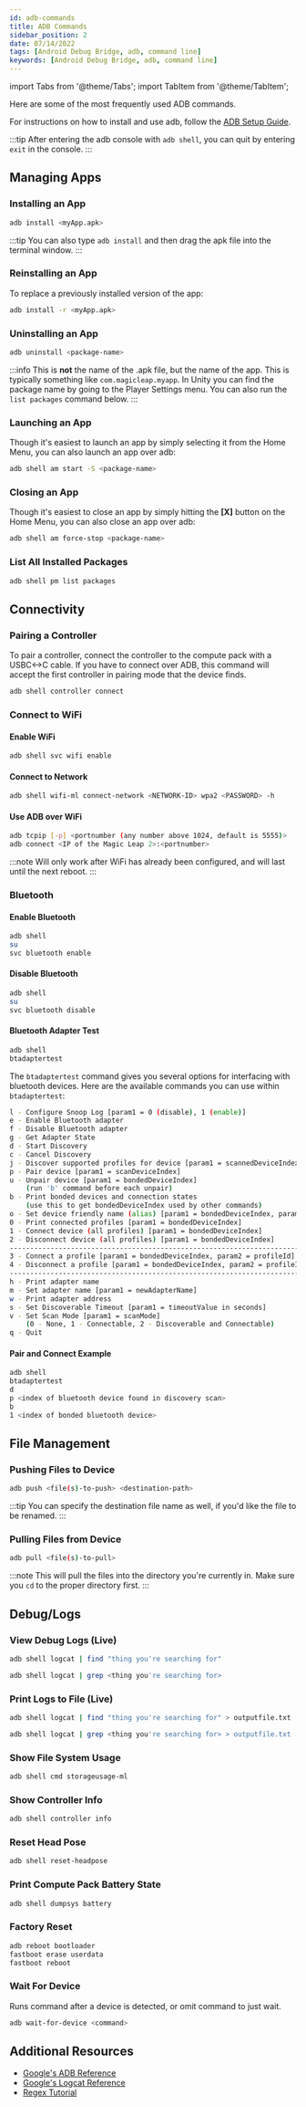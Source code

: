 ```yaml
---
id: adb-commands
title: ADB Commands
sidebar_position: 2
date: 07/14/2022
tags: [Android Debug Bridge, adb, command line]
keywords: [Android Debug Bridge, adb, command line]
---
```

import Tabs from '@theme/Tabs';
import TabItem from '@theme/TabItem';

Here are some of the most frequently used ADB commands.

For instructions on how to install and use adb, follow the [ADB Setup Guide](/versioned_docs/version-22-May-2023/guides/developer-tools/android-debug-bridge/adb-setup.md).

:::tip
After entering the adb console with `adb shell`, you can quit by entering `exit` in the console.
:::

## Managing Apps

### Installing an App

```bash
adb install <myApp.apk>
```

:::tip
You can also type `adb install` and then drag the apk file into the terminal window.
:::

### Reinstalling an App

To replace a previously installed version of the app:

```bash
adb install -r <myApp.apk>
```

### Uninstalling an App

```bash
adb uninstall <package-name>
```

:::info
This is **not** the name of the .apk file, but the name of the app. This is typically something like `com.magicleap.myapp`. In Unity you can find the package name by going to the Player Settings menu. You can also run the `list packages` command below.
:::

### Launching an App

Though it's easiest to launch an app by simply selecting it from the Home Menu, you can also launch an app over adb:

```bash
adb shell am start -S <package-name>
```

### Closing an App

Though it's easiest to close an app by simply hitting the **\[X\]** button on the Home Menu, you can also close an app over adb:

```bash
adb shell am force-stop <package-name>
```

### List All Installed Packages

```bash
adb shell pm list packages
```

## Connectivity

### Pairing a Controller

To pair a controller, connect the controller to the compute pack with a USBC<->C cable. If you have to connect over ADB, this command will accept the first controller in pairing mode that the device finds.

```bash
adb shell controller connect
```

### Connect to WiFi

#### Enable WiFi

```bash
adb shell svc wifi enable
```

#### Connect to Network

```bash
adb shell wifi-ml connect-network <NETWORK-ID> wpa2 <PASSWORD> -h
```

#### Use ADB over WiFi

```bash
adb tcpip [-p] <portnumber (any number above 1024, default is 5555)>
adb connect <IP of the Magic Leap 2>:<portnumber>
```

:::note
Will only work after WiFi has already been configured, and will last until the next reboot.
:::

### Bluetooth

#### Enable Bluetooth

```bash
adb shell
su
svc bluetooth enable
```

#### Disable Bluetooth

```bash
adb shell
su
svc bluetooth disable
```

#### Bluetooth Adapter Test

```bash
adb shell
btadaptertest
```

The `btadaptertest` command gives you several options for interfacing with bluetooth devices. Here are the available commands you can use within `btadaptertest`:

```bash
l - Configure Snoop Log [param1 = 0 (disable), 1 (enable)]
e - Enable Bluetooth adapter
f - Disable Bluetooth adapter
g - Get Adapter State
d - Start Discovery
c - Cancel Discovery
j - Discover supported profiles for device [param1 = scannedDeviceIndex]
p - Pair device [param1 = scanDeviceIndex]
u - Unpair device [param1 = bondedDeviceIndex]
    (run 'b' command before each unpair)
b - Print bonded devices and connection states
    (use this to get bondedDeviceIndex used by other commands)
o - Set device friendly name (alias) [param1 = bondedDeviceIndex, param2 = name]
0 - Print connected profiles [param1 = bondedDeviceIndex]
1 - Connect device (all profiles) [param1 = bondedDeviceIndex]
2 - Disconnect device (all profiles) [param1 = bondedDeviceIndex]
--------------------------------------------------------------------------
3 - Connect a profile [param1 = bondedDeviceIndex, param2 = profileId]
4 - Disconnect a profile [param1 = bondedDeviceIndex, param2 = profileId]
--------------------------------------------------------------------------
h - Print adapter name
m - Set adapter name [param1 = newAdapterName]
w - Print adapter address
s - Set Discoverable Timeout [param1 = timeoutValue in seconds]
v - Set Scan Mode [param1 = scanMode]
    (0 - None, 1 - Connectable, 2 - Discoverable and Connectable)
q - Quit
```

#### Pair and Connect Example

```bash
adb shell
btadaptertest
d
p <index of bluetooth device found in discovery scan>
b
1 <index of bonded bluetooth device>
```

## File Management

### Pushing Files to Device

```bash
adb push <file(s)-to-push> <destination-path>
```

:::tip
You can specify the destination file name as well, if you'd like the file to be renamed.
:::

### Pulling Files from Device

```bash
adb pull <file(s)-to-pull>
```

:::note
This will pull the files into the directory you're currently in. Make sure you `cd` to the proper directory first.
:::

## Debug/Logs

### View Debug Logs (Live)

<Tabs groupId="operating-systems">
  <TabItem value="windows" label="Windows">

```bash
adb shell logcat | find "thing you're searching for"
```

</TabItem>
  <TabItem value="maclinux" label="MacOS/Linux">

```bash
adb shell logcat | grep <thing you're searching for>
```

</TabItem>
</Tabs>

### Print Logs to File (Live)

<Tabs groupId="operating-systems">
  <TabItem value="windows" label="Windows">

```bash
adb shell logcat | find "thing you're searching for" > outputfile.txt
```

</TabItem>
  <TabItem value="maclinux" label="MacOS/Linux">

```bash
adb shell logcat | grep <thing you're searching for> > outputfile.txt
```

</TabItem>
</Tabs>

### Show File System Usage

```bash
adb shell cmd storageusage-ml
```

### Show Controller Info

```bash
adb shell controller info
```

### Reset Head Pose

```bash
adb shell reset-headpose
```

### Print Compute Pack Battery State

```bash
adb shell dumpsys battery
```

### Factory Reset

```bash
adb reboot bootloader
fastboot erase userdata
fastboot reboot
```

### Wait For Device

Runs command after a device is detected, or omit command to just wait.

```bash
adb wait-for-device <command>
```

## Additional Resources

- [Google's ADB Reference](https://developer.android.com/studio/command-line/adb)
- [Google's Logcat Reference](https://developer.android.com/studio/command-line/logcat)
- [Regex Tutorial](https://regexone.com/)

